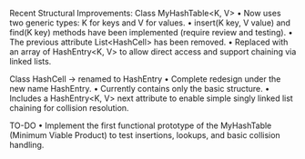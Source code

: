 Recent Structural Improvements:
Class MyHashTable<K, V>
•	Now uses two generic types: K for keys and V for values.
•	insert(K key, V value) and find(K key) methods have been implemented (require review and testing).
•	The previous attribute List<HashCell<T>> has been removed.
•	Replaced with an array of HashEntry<K, V> to allow direct access and support chaining via linked lists.

Class HashCell → renamed to HashEntry
•	Complete redesign under the new name HashEntry.
•	Currently contains only the basic structure.
•	Includes a HashEntry<K, V> next attribute to enable simple singly linked list chaining for collision resolution.

TO-DO
•	Implement the first functional prototype of the MyHashTable (Minimum Viable Product) to test insertions, lookups, and basic collision handling.